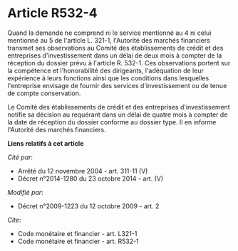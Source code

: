 # Article R532-4

Quand la demande ne comprend ni le service mentionné au 4 ni celui mentionné au 5 de l'article L. 321-1, l'Autorité des
marchés financiers transmet ses observations au Comité des établissements de crédit et des entreprises d'investissement dans
un délai de deux mois à compter de la réception du dossier prévu à l'article R. 532-1. Ces observations portent sur la
compétence et l'honorabilité des dirigeants, l'adéquation de leur expérience à leurs fonctions ainsi que les conditions dans
lesquelles l'entreprise envisage de fournir des services d'investissement ou de tenue de compte conservation. 

Le Comité des établissements de crédit et des entreprises d'investissement notifie sa décision au requérant dans un délai de
quatre mois à compter de la date de réception du dossier conforme au dossier type. Il en informe l'Autorité des marchés
financiers.

**Liens relatifs à cet article**

_Cité par_:

  - Arrêté du 12 novembre 2004 - art. 311-11 (V)
  - Décret n°2014-1280 du 23 octobre 2014 - art. (V)

_Modifié par_:

  - Décret n°2009-1223 du 12 octobre 2009 - art. 2

_Cite_:

  - Code monétaire et financier - art. L321-1
  - Code monétaire et financier - art. R532-1
